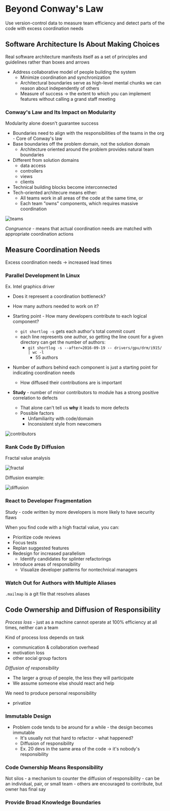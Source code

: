# Beyond Conway's Law

Use version-control data to measure team efficiency and detect parts of the code with excess coordination needs

## Software Architecture Is About Making Choices

Real software architecture manifests itself as a set of principles and guidelines rather than boxes and arrows

- Address collaborative model of people building the system
    - Minimize coordination and synchronization
    - Architectural boundaries serve as high-level mental chunks we can reason about independently of others
    - Measure of success -> the extent to which you can implement features without calling a grand staff meeting

### Conway's Law and Its Impact on Modularity

Modularity alone doesn't guarantee success
- Boundaries need to align with the responsibilities of the teams in the org - Core of Conway's law
- Base boundaries off the problem domain, not the solution domain
    - Architecture oriented around the problem provides natural team boundaries
- Different from solution domains
    - data access
    - controllers
    - views
    - clients
- Technical building blocks become interconnected
- Tech-oriented architecure means either:
    - All teams work in all areas of the code at the same time, or
    - Each team "owns" components, which requires massive coordination

![teams](ch7_teams.png "teams")

*Congruence* - means that actual coordination needs are matched with appropriate coordination actions

## Measure Coordination Needs

Excess coordination needs -> increased lead times

### Parallel Development In Linux

Ex. Intel graphics driver
- Does it represent a coordination bottleneck?
- How many authors needed to work on it?

- Starting point - How many developers contribute to each logical component?
    - `git shortlog -s` gets each author's total commit count
    - each line represents one author, so getting the line count for a given directory can get the number of authors:
        - `git shortlog -s --after=2016-09-19 -- drivers/gpu/drm/i915/ | wc -l`
            - 55 authors
- Number of authors behind each component is just a starting point for indicating coordination needs
    - How diffused their contributions are is important
- **Study** - number of minor contributors to module has a strong positive correlation to defects
    - That alone can't tell us **why** it leads to more defects
    - Possible factors
        - Unfamiliarity with code/domain
        - Inconsistent style from newcomers

![contributors](ch7_contributors.png "contributors")

### Rank Code By Diffusion

Fractal value analysis

![fractal](ch7_fractal.png "fractal")

Diffusion example:

![diffusion](ch7_diffusion.png "diffusion")

### React to Developer Fragmentation

Study - code written by more developers is more likely to have security flaws

When you find code with a high fractal value, you can:
- Prioritize code reviews
- Focus tests
- Replan suggested features
- Redesign for increased parallelism
    - Identify candidates for splinter refactorings
- Introduce areas of responsibility
    - Visualize developer patterns for nontechnical managers

### Watch Out for Authors with Multiple Aliases

`.mailmap` is a git file that resolves aliases

## Code Ownership and Diffusion of Responsibility

*Process loss* - just as a machine cannot operate at 100% efficiency at all times, neither can a team

Kind of process loss depends on task
- communication & collaboration overhead
- motivation loss
- other social group factors

*Diffusion of responsibility*
- The larger a group of people, the less they will participate
- We assume someone else should react and help

We need to produce personal responsibility
- privatize 

### Immutable Design

- Problem code tends to be around for a while - the design becomes immutable
    - It's usually not that hard to refactor - what happened?
    - Diffusion of responsibility
    - Ex. 20 devs in the same area of the code -> it's nobody's responsibility

### Code Ownership Means Responsibility

Not silos - a mechanism to counter the diffusion of responsibility
    - can be an individual, pair, or small team
    - others are encouraged to contribute, but owner has final say

### Provide Broad Knowledge Boundaries
